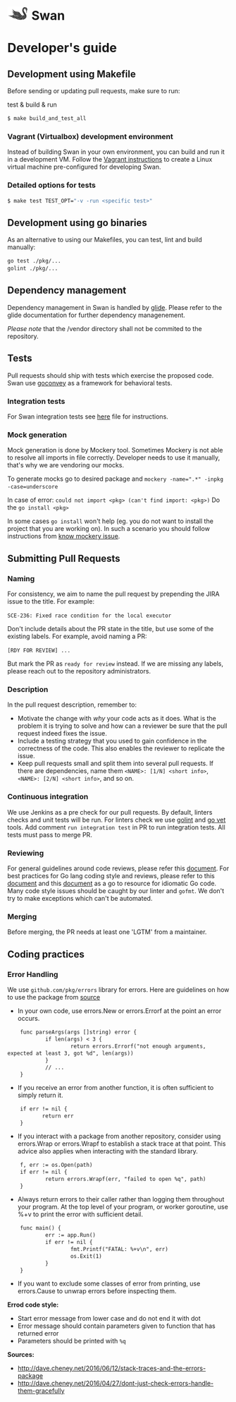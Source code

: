 <!--
 Copyright (c) 2017 Intel Corporation

 Licensed under the Apache License, Version 2.0 (the "License");
 you may not use this file except in compliance with the License.
 You may obtain a copy of the License at

      http://www.apache.org/licenses/LICENSE-2.0

 Unless required by applicable law or agreed to in writing, software
 distributed under the License is distributed on an "AS IS" BASIS,
 WITHOUT WARRANTIES OR CONDITIONS OF ANY KIND, either express or implied.
 See the License for the specific language governing permissions and
 limitations under the License.
-->

# ![Swan logo](swan-logo-48.png) Swan

# Developer's guide

## Development using Makefile

Before sending or updating pull requests, make sure to run:

test & build & run
```bash
$ make build_and_test_all
```


### Vagrant (Virtualbox) development environment

Instead of building Swan in your own environment, you can build and run it in a development VM.
Follow the [Vagrant instructions](../misc/dev/vagrant/singlenode/README.md) to
create a Linux virtual machine pre-configured for developing Swan.

### Detailed options for tests
```bash
$ make test TEST_OPT="-v -run <specific test>"
```

## Development using go binaries

As an alternative to using our Makefiles, you can test, lint and build manually:

```bash
go test ./pkg/...
golint ./pkg/...
```

## Dependency management

Dependency management in Swan is handled by [glide](https://github.com/Masterminds/glide). Please refer to the glide documentation for further dependency managenement.

*Please note* that the <swan>/vendor directory shall not be commited to the repository.

## Tests

Pull requests should ship with tests which exercise the proposed code.
Swan use [goconvey](https://github.com/smartystreets/goconvey) as a framework for behavioral tests.

### Integration tests

For Swan integration tests see [here](testing.md) file for instructions.

### Mock generation

Mock generation is done by Mockery tool.
Sometimes Mockery is not able to resolve all imports in file correctly.
Developer needs to use it manually, that's why we are vendoring our mocks.

To generate mocks go to desired package and ```mockery -name=".*" -inpkg -case=underscore```

In case of error: `could not import <pkg> (can't find import: <pkg>)`
Do the `go install <pkg>`

In some cases `go install` won't help (eg. you do not want to install the project that you are working on). In such a scenario you should follow instructions from [know mockery issue](https://github.com/vektra/mockery/issues/81).

## Submitting Pull Requests

### Naming

For consistency, we aim to name the pull request by prepending the JIRA issue to the title. For example:

`SCE-236: Fixed race condition for the local executor`

Don't include details about the PR state in the title, but use some of the existing labels. For example, avoid naming a PR:

`[RDY FOR REVIEW] ...`

But mark the PR as `ready for review` instead. If we are missing any labels, please reach out to the repository administrators.

### Description

In the pull request description, remember to:

 - Motivate the change with _why_ your code acts as it does. What is the problem it is trying to solve and how can a reviewer be sure that the pull request indeed fixes the issue.
 - Include a testing strategy that you used to gain confidence in the correctness of the code. This also enables the reviewer to replicate the issue.
 - Keep pull requests small and split them into several pull requests. If there are dependencies, name them `<NAME>: [1/N] <short info>`, `<NAME>: [2/N] <short info>`, and so on.

### Continuous integration

We use Jenkins as a pre check for our pull requests. By default, linters checks and unit tests will be run. For linters check we use [golint](https://github.com/golang/lint) and [go vet](https://golang.org/cmd/vet/) tools.
Add comment `run integration test` in PR to run integration tests.
All tests must pass to merge PR.

### Reviewing

For general guidelines around code reviews, please refer this [document](http://kevinlondon.com/2015/05/05/code-review-best-practices.html).
For best practices for Go lang coding style and reviews, please refer to this [document](https://github.com/golang/go/wiki/CodeReviewComments) and
this [document](https://golang.org/doc/effective_go.html#introduction) as a go to resource for idiomatic Go code.
Many code style issues should be caught by our linter and `gofmt`. We don't try to make exceptions which can't be automated.

### Merging

Before merging, the PR needs at least one 'LGTM' from a maintainer.

## Coding practices

### Error Handling

We use `github.com/pkg/errors` library for errors. Here are guidelines on how to use the package from [source](http://dave.cheney.net/2016/06/12/stack-traces-and-the-errors-package)

- In your own code, use errors.New or errors.Errorf at the point an error occurs.
```
    func parseArgs(args []string) error {
            if len(args) < 3 {
                    return errors.Errorf("not enough arguments, expected at least 3, got %d", len(args))
            }
            // ...
    }
```

- If you receive an error from another function, it is often sufficient to simply return it.
```
    if err != nil {
           return err
    }
```
- If you interact with a package from another repository, consider using errors.Wrap or errors.Wrapf to establish a stack trace at that point. This advice also applies when interacting with the standard library.
```
    f, err := os.Open(path)
    if err != nil {
            return errors.Wrapf(err, "failed to open %q", path)
    }
```
- Always return errors to their caller rather than logging them throughout your program.
    At the top level of your program, or worker goroutine, use %+v to print the error with sufficient detail.
```
    func main() {
            err := app.Run()
            if err != nil {
                    fmt.Printf("FATAL: %+v\n", err)
                    os.Exit(1)
            }
    }
```
- If you want to exclude some classes of error from printing, use errors.Cause to unwrap errors before inspecting them.

**Errod code style:**
- Start error message from lower case and do not end it with dot
- Error message should contain parameters given to function that has returned error
- Parameters should be printed with `%q`

**Sources:**
- http://dave.cheney.net/2016/06/12/stack-traces-and-the-errors-package
- http://dave.cheney.net/2016/04/27/dont-just-check-errors-handle-them-gracefully
